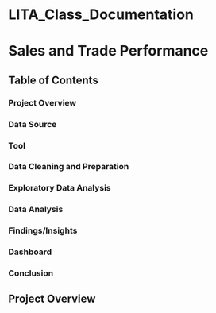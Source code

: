 # LITA_Class_Documentation
# Sales and Trade Performance
## Table of Contents
 ### Project Overview
 ### Data Source 
 ### Tool
 ### Data Cleaning and Preparation
 ### Exploratory Data Analysis
 ### Data Analysis
 ### Findings/Insights
 ### Dashboard 
 ### Conclusion


## Project Overview


